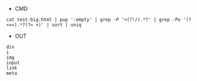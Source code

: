 - CMD

```
cat test-big.html | pup ':empty' | grep -P '<(?!/).*?' | grep -Po '(?<=<).*?(?= +)' | sort | uniq
```


- OUT

```
div
i
img
input
link
meta
```
